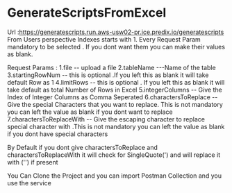 # GenerateScriptsFromExcel

Url :https://generatescripts.run.aws-usw02-pr.ice.predix.io/generatescripts
From Users perspective Indexes starts with 1.
Every Request Param mandatory to be selected . If you dont want them you can make their values as blank.

Request Params :
1.file -- upload a file
2.tableName ---Name of the table
3.startingRowNum -- this is optional  .If you left this as blank it will take default Row as 1
4.limitRows  -- this is optional . If you left this as blank it will take default as total Number of Rows in Excel
5.integerColumns -- Give the Index of Integer Columns as Comma Seperated
6.charactersToReplace  -- Give the special Characters that you want to replace. This is not mandatory you can left the value as blank if you dont want to replace 
7.charactersToReplaceWith -- Give the escaping character to replace special character with .This is not mandatory you can left the value as blank if you dont have special characters

By Default if you dont give charactersToReplace and charactersToReplaceWith it will check for SingleQuote(') and will replace it with ('') if present


You Can Clone the Project and you can import Postman Collection and you use the service
